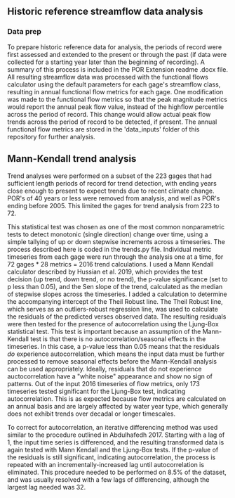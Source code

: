 ## Historic reference streamflow data analysis

### Data prep

To prepare historic reference data for analysis, the periods of record were first assessed and extended to the present or through the past (if data were collected for a starting year later than the beginning of recording). A summary of this process is included in the POR Extension readme .docx file. All resulting streamflow data was processed with the functional flows calculator using the default parameters for each gage's streamflow class, resulting in annual functional flow metrics for each gage. One modification was made to the functional flow metrics so that the peak magnitude metrics would report the annual peak flow value, instead of the highflow percentile across the period of record. This change would allow actual peak flow trends across the period of record to be detected, if present. The annual functional flow metrics are stored in the 'data_inputs' folder of this repository for further analysis. 

## Mann-Kendall trend analysis

Trend analyses were performed on a subset of the 223 gages that had sufficient length periods of record for trend detection, with ending years close enough to present to expect trends due to recent climate change. POR's of 40 years or less were removed from analysis, and well as POR's ending before 2005. This limited the gages for trend analysis from 223 to 72.  

This statistical test was chosen as one of the most common nonparametric tests to detect monotonic (single direction) change over time, using a simple tallying of up or down stepwise increments across a timeseries. The process described here is coded in the trends.py file. Individual metric timeseries from each gage were run through the analysis one at a time, for 72 gages * 28 metrics = 2016 trend calculations. I used a Mann Kendall calculator described by Hussian et al. 2019, which provides the test decision (up trend, down trend, or no trend), the p-value significance (set to p less than 0.05), and the Sen slope of the trend, calculated as the median of stepwise slopes across the timeseries. I added a calculation to determine the accompanying intercept of the Theil Robust line. The Theil Robust line, which serves as an outliers-robust regression line, was used to calculate the residuals of the predicted verses observed data. The resulting residuals were then tested for the presence of autocorrelation using the Ljung-Box statistical test. This test is important because an assumption of the Mann-Kendall test is that there is no autocorrelation/seasonal effects in the timeseries. In this case, a p-value less than 0.05 means that the residuals *do* experience autocorrelation, which means the input data must be further processed to remove seasonal effects before the Mann-Kendall analysis can be used appropriately. Ideally, residuals that do not experience auctocorrelation have a "white noise" appearance and show no sign of patterns. Out of the input 2016 timeseries of flow metrics, only 173 timeseries tested significant for the Ljung-Box test, indicating autocorrelation. This is as expected because flow metrics are calculated on an annual basis and are largely affected by water year type, which generally does not exhibit trends over decadal or longer timescales. 

To correct for autocorrelation, an iterative differencing method was used similar to the procedure outlined in Abdulhafedh 2017. Starting with a lag of 1, the input time series is differenced, and the resulting transformed data is again tested with Mann Kendall and the Ljung-Box tests. If the p-value of the residuals is still significant, indicating autocorrelation, the process is repeated with an incrementally-increased lag until autocorrelation is eliminated. This procedure  needed to be performed on 8.5% of the dataset, and was usually resolved with a few lags of differencing, although the largest lag needed was 32. 
